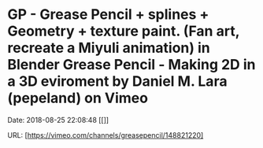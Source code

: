 # GP - Grease Pencil + splines + Geometry + texture paint. (Fan art, recreate a Miyuli animation) in Blender Grease Pencil - Making 2D in a 3D eviroment by Daniel M. Lara (pepeland) on Vimeo

Date: 2018-08-25 22:08:48
[[]]

URL: [https://vimeo.com/channels/greasepencil/148821220]
